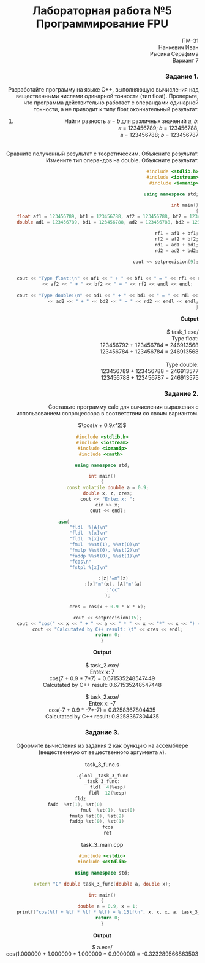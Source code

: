 # <div align="center"> Лабораторная работа №5 <br> Программирование FPU
    
<div align="right"> ПМ-31 <br> Нанкевич Иван <br> Рысина Серафима <br> Вариант 7

### Задание 1. 
Разработайте программу на языке C++, выполняющую вычисления
над вещественными числами одинарной точности (тип float).
Проверьте, что программа действительно работает с операндами одинарной
точности, а не приводит к типу float окончательный результат.

1. Найти разность 𝑎 − 𝑏 для различных значений 𝑎, 𝑏:<br>
𝑎 = 123456789; 𝑏 = 123456788,<br>
𝑎 = 123456788; 𝑏 = 123456787<br> <br> 

Сравните полученный результат с теоретическим. Объясните результат.<br>
Измените тип операндов на double. Объясните результат.<br> 


```C++
#include <stdlib.h>
#include <iostream>
#include <iomanip>

using namespace std;

int main()
{
	float af1 = 123456789, bf1 = 123456788, af2 = 123456788, bf2 = 123456787, rf1, rf2;
	double ad1 = 123456789, bd1 = 123456788, ad2 = 123456788, bd2 = 123456787, rd1, rd2;

	rf1 = af1 + bf1;
	rf2 = af2 + bf2;
	rd1 = ad1 + bd1;
	rd2 = ad2 + bd2;

	cout << setprecision(9);

	
	cout << "Type float:\n" << af1 << " + " << bf1 << " = " << rf1 << endl 
		<< af2 << " + " << bf2 << " = " << rf2 << endl << endl;  
	
	cout << "Type double:\n" << ad1 << " + " << bd1 << " = " << rd1 << endl 
		<< ad2 << " + " << bd2 << " = " << rd2 << endl << endl;
}

```

**Output**<br> <br>
$ task_1.exe/ <br>
Type float:<br>
123456792 + 123456784 = 246913568<br>
123456784 + 123456784 = 246913568<br>
<br>
Type double:<br>
123456789 + 123456788 = 246913577<br>
123456788 + 123456787 = 246913575<br>


### Задание 2.
Составьте программу calc для вычисления выражения с использованием сопроцессора в соответствии со своим вариантом. <br>
<div align="center"> $\cos(𝑥 + 0.9𝑥^2)$

```C++
#include <stdlib.h>
#include <iostream>
#include <iomanip>
#include <cmath> 

using namespace std;

int main()
{
	const volatile double a = 0.9;
	double x, z, cres;
	cout << "Entex x: ";
	cin >> x;
	cout << endl;

	asm(								
		"fldl  %[A]\n"					
		"fldl  %[x]\n"					
		"fldl  %[x]\n"					
		"fmul  %%st(1), %%st(0)\n"		
		"fmulp %%st(0), %%st(2)\n"		
		"faddp %%st(0), %%st(1)\n"		
		"fcos\n"						
		"fstpl %[z]\n"					

		:[z]"=m"(z)
		:[x]"m"(x), [A]"m"(a)
		:"cc"
	);

	cres = cos(x + 0.9 * x * x);

	cout << setprecision(15);
	cout << "cos(" << x << " + " << a << " * " << x << "*" << x << ") = \t\t" << z << endl;
	cout << "Calcutated by C++ result: \t" << cres << endl;
	return 0;
}


```

**Output** <br><br>
$ task_2.exe/<br>
Entex x: 7<br>
cos(7 + 0.9 * 7*7) =            0.671535248547449<br>
Calcutated by C++ result:       0.671535248547448<br>

$ task_2.exe/<br>
Entex x: -7<br>
cos(-7 + 0.9 * -7*-7) =                 0.8258367804435<br>
Calcutated by C++ result:       0.8258367804435<br>


### Задание 3.
Оформите вычисления из задания 2 как функцию на ассемблере (вещественную от вещественного аргумента 𝑥).

task_3_func.s

```C++
.globl _task_3_func
_task_3_func:
    fldl  4(%esp)
	fldl  12(%esp)
	fldz					
	fadd  %st(1), %st(0)						
	fmul  %st(1), %st(0)
	fmulp %st(0), %st(2)		
	faddp %st(0), %st(1)		
	fcos
	ret
```

task_3_main.cpp

```C++
#include <cstdio>
#include <cstdlib>

using namespace std;

extern "C" double task_3_func(double a, double x);

int main()
{
    double a = 0.9, x = 1;
    printf("cos(%lf + %lf * %lf * %lf) = %.15lf\n", x, x, x, a, task_3_func(a,x));
    return 0;
}
```

**Output**

$ a.exe/ <br>
cos(1.000000 + 1.000000 * 1.000000 * 0.900000) = -0.323289566863503
